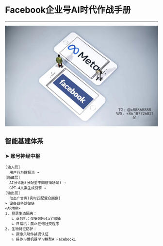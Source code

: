 # Facebook企业号AI时代作战手册
---
 ![替代文字](84510a4422f70cca1910c56bd2fda4b.jpg)
## 智能基建体系
### ➤ 账号神经中枢
```neural
[输入层] 
  用户行为数据流 → 
[隐藏层] 
  AI分诊器(分配至不同营销场景) → 
  GPT-4文案生成引擎 → 
[输出层] 
  动态广告库(实时匹配受众画像)
➤ 设备战争防御链
<ARMOR>
1. 登录生态隔离：
   ↳ 业务机：仅安装Meta全家桶
   ↳ 日常机：禁止任何社交程序
2. 生物特征防护：
   ↳ 摄像头动作捕捉认证
   ↳ 操作习惯机器学习模型# Facebook1
